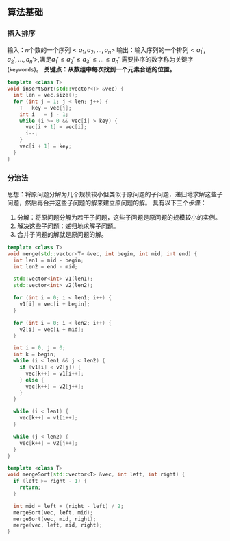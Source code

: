 ## 算法基础
### 插入排序
输入：$n$个数的一个序列$<a_1,a_2,...,a_n>$
输出：输入序列的一个排列$<a_1',a_2',...,a_n'>$,满足$a_1'\le a_2' \le a_3' \le ... \le a_n'$
需要排序的数字称为关键字(`keywords`)。
**关键点：从数组中每次找到一个元素合适的位置。**
```cpp
template <class T>
void insertSort(std::vector<T> &vec) {
  int len = vec.size();
  for (int j = 1; j < len; j++) {
    T   key = vec[j];
    int i   = j - 1;
    while (i >= 0 && vec[i] > key) {
      vec[i + 1] = vec[i];
      i--;
    }
    vec[i + 1] = key;
  }
}
```
### 分治法
思想：将原问题分解为几个规模较小但类似于原问题的子问题，递归地求解这些子问题，然后再合并这些子问题的解来建立原问题的解。
具有以下三个步骤：
1. 分解：将原问题分解为若干子问题，这些子问题是原问题的规模较小的实例。
2. 解决这些子问题：递归地求解子问题。
3. 合并子问题的解就是原问题的解。
```cpp
template <class T>
void merge(std::vector<T> &vec, int begin, int mid, int end) {
  int len1 = mid - begin;
  int len2 = end - mid;

  std::vector<int> v1(len1);
  std::vector<int> v2(len2);

  for (int i = 0; i < len1; i++) {
    v1[i] = vec[i + begin];
  }

  for (int i = 0; i < len2; i++) {
    v2[i] = vec[i + mid];
  }

  int i = 0, j = 0;
  int k = begin;
  while (i < len1 && j < len2) {
    if (v1[i] < v2[j]) {
      vec[k++] = v1[i++];
    } else {
      vec[k++] = v2[j++];
    }
  }

  while (i < len1) {
    vec[k++] = v1[i++];
  }

  while (j < len2) {
    vec[k++] = v2[j++];
  }
}

template <class T>
void mergeSort(std::vector<T> &vec, int left, int right) {
  if (left >= right - 1) {
    return;
  }

  int mid = left + (right - left) / 2;
  mergeSort(vec, left, mid);
  mergeSort(vec, mid, right);
  merge(vec, left, mid, right);
}
```
